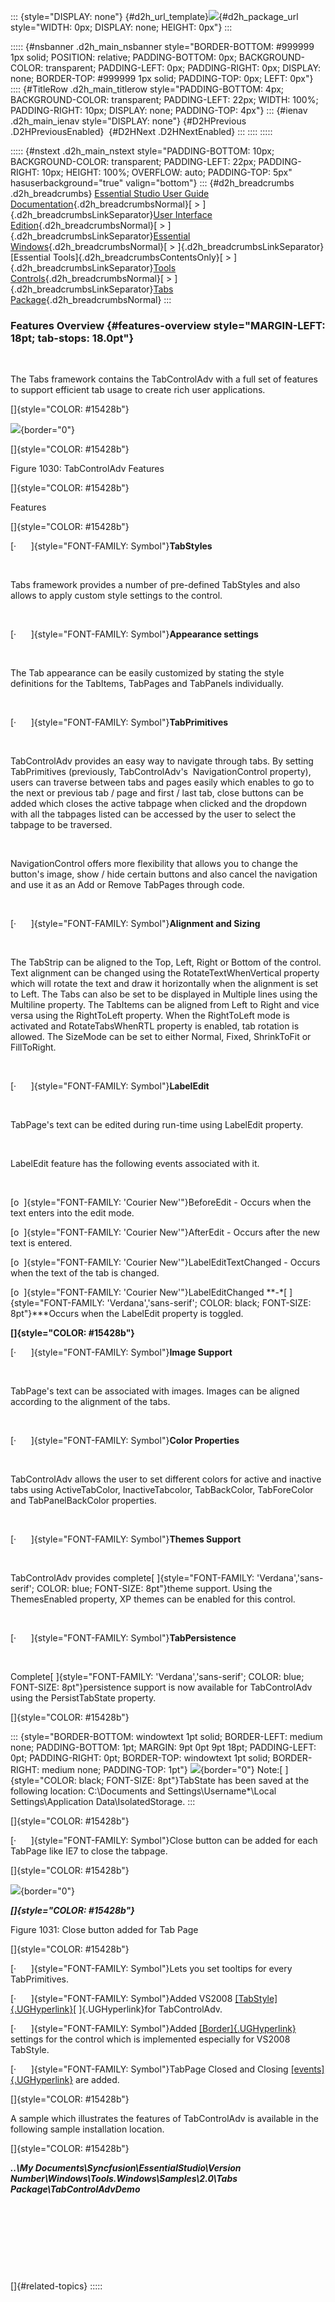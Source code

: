 ::: {style="DISPLAY: none"}
[](ms-xhelp:///?Id=d2h_url_template){#d2h_url_template}![](!package_url!){#d2h_package_url style="WIDTH: 0px; DISPLAY: none; HEIGHT: 0px"}
:::

::::: {#nsbanner .d2h_main_nsbanner style="BORDER-BOTTOM: #999999 1px solid; POSITION: relative; PADDING-BOTTOM: 0px; BACKGROUND-COLOR: transparent; PADDING-LEFT: 0px; PADDING-RIGHT: 0px; DISPLAY: none; BORDER-TOP: #999999 1px solid; PADDING-TOP: 0px; LEFT: 0px"}
:::: {#TitleRow .d2h_main_titlerow style="PADDING-BOTTOM: 4px; BACKGROUND-COLOR: transparent; PADDING-LEFT: 22px; WIDTH: 100%; PADDING-RIGHT: 10px; DISPLAY: none; PADDING-TOP: 4px"}
::: {#ienav .d2h_main_ienav style="DISPLAY: none"}
[](ms-xhelp:///?Id=204c37ee-142c-46ef-a1a3-7fdf214b25f9){#D2HPrevious .D2HPreviousEnabled}  [](ms-xhelp:///?Id=7f972558-6cac-4526-85ca-346ea79d08c3){#D2HNext .D2HNextEnabled}
:::
::::
:::::

::::: {#nstext .d2h_main_nstext style="PADDING-BOTTOM: 10px; BACKGROUND-COLOR: transparent; PADDING-LEFT: 22px; PADDING-RIGHT: 10px; HEIGHT: 100%; OVERFLOW: auto; PADDING-TOP: 5px" hasuserbackground="true" valign="bottom"}
::: {#d2h_breadcrumbs .d2h_breadcrumbs}
[Essential Studio User Guide Documentation](ms-xhelp:///?Id=12457748-09e3-4d74-a240-8e049cedf030){.d2h_breadcrumbsNormal}[ \> ]{.d2h_breadcrumbsLinkSeparator}[User Interface Edition](ms-xhelp:///?Id=c29296b7-531c-413b-a0ec-488ca1f7f669){.d2h_breadcrumbsNormal}[ \> ]{.d2h_breadcrumbsLinkSeparator}[Essential Windows](ms-xhelp:///?Id=e60759d8-47a4-4570-9d7a-16a68d63f2ea){.d2h_breadcrumbsNormal}[ \> ]{.d2h_breadcrumbsLinkSeparator}[Essential Tools]{.d2h_breadcrumbsContentsOnly}[ \> ]{.d2h_breadcrumbsLinkSeparator}[Tools Controls](ms-xhelp:///?Id=13c3c4f4-9d16-4b69-93f2-7e98eec67452){.d2h_breadcrumbsNormal}[ \> ]{.d2h_breadcrumbsLinkSeparator}[Tabs Package](ms-xhelp:///?Id=204c37ee-142c-46ef-a1a3-7fdf214b25f9){.d2h_breadcrumbsNormal}
:::

### Features Overview {#features-overview style="MARGIN-LEFT: 18pt; tab-stops: 18.0pt"}

 

The Tabs framework contains the TabControlAdv with a full set of features to support efficient tab usage to create rich user applications.

[]{style="COLOR: #15428b"} 

![](ImagesExt/image76_1010.jpg){border="0"}

[]{style="COLOR: #15428b"} 

Figure 1030: TabControlAdv Features

[]{style="COLOR: #15428b"} 

Features

[]{style="COLOR: #15428b"} 

[·      ]{style="FONT-FAMILY: Symbol"}**TabStyles**

 

Tabs framework provides a number of pre-defined TabStyles and also allows to apply custom style settings to the control.

 

[·      ]{style="FONT-FAMILY: Symbol"}**Appearance settings**

 

The Tab appearance can be easily customized by stating the style definitions for the TabItems, TabPages and TabPanels individually.

 

[·      ]{style="FONT-FAMILY: Symbol"}**TabPrimitives**

 

TabControlAdv provides an easy way to navigate through tabs. By setting TabPrimitives (previously, TabControlAdv\'s  NavigationControl property), users can traverse between tabs and pages easily which enables to go to the next or previous tab / page and first / last tab, close buttons can be added which closes the active tabpage when clicked and the dropdown with all the tabpages listed can be accessed by the user to select the tabpage to be traversed.

 

NavigationControl offers more flexibility that allows you to change the button\'s image, show / hide certain buttons and also cancel the navigation and use it as an Add or Remove TabPages through code.

 

[·      ]{style="FONT-FAMILY: Symbol"}**Alignment and Sizing**

 

The TabStrip can be aligned to the Top, Left, Right or Bottom of the control. Text alignment can be changed using the RotateTextWhenVertical property which will rotate the text and draw it horizontally when the alignment is set to Left. The Tabs can also be set to be displayed in Multiple lines using the Multiline property. The TabItems can be aligned from Left to Right and vice versa using the RightToLeft property. When the RightToLeft mode is activated and RotateTabsWhenRTL property is enabled, tab rotation is allowed. The SizeMode can be set to either Normal, Fixed, ShrinkToFit or FillToRight.

 

[·      ]{style="FONT-FAMILY: Symbol"}**LabelEdit**

 

TabPage\'s text can be edited during run-time using LabelEdit property.

 

LabelEdit feature has the following events associated with it.

 

[o  ]{style="FONT-FAMILY: 'Courier New'"}BeforeEdit - Occurs when the text enters into the edit mode.

[o  ]{style="FONT-FAMILY: 'Courier New'"}AfterEdit - Occurs after the new text is entered.

[o  ]{style="FONT-FAMILY: 'Courier New'"}LabelEditTextChanged - Occurs when the text of the tab is changed.

[o  ]{style="FONT-FAMILY: 'Courier New'"}LabelEditChanged **-*[ ]{style="FONT-FAMILY: 'Verdana','sans-serif'; COLOR: black; FONT-SIZE: 8pt"}***Occurs when the LabelEdit property is toggled.

**[]{style="COLOR: #15428b"}** 

[·      ]{style="FONT-FAMILY: Symbol"}**Image Support**

 

TabPage\'s text can be associated with images. Images can be aligned according to the alignment of the tabs.

 

[·      ]{style="FONT-FAMILY: Symbol"}**Color Properties**

 

TabControlAdv allows the user to set different colors for active and inactive tabs using ActiveTabColor, InactiveTabcolor, TabBackColor, TabForeColor and TabPanelBackColor properties.

 

[·      ]{style="FONT-FAMILY: Symbol"}**Themes Support**

 

TabControlAdv provides complete[ ]{style="FONT-FAMILY: 'Verdana','sans-serif'; COLOR: blue; FONT-SIZE: 8pt"}theme support. Using the ThemesEnabled property, XP themes can be enabled for this control.

 

[·      ]{style="FONT-FAMILY: Symbol"}**TabPersistence**

 

Complete[ ]{style="FONT-FAMILY: 'Verdana','sans-serif'; COLOR: blue; FONT-SIZE: 8pt"}persistence support is now available for TabControlAdv using the PersistTabState property.

[]{style="COLOR: #15428b"} 

::: {style="BORDER-BOTTOM: windowtext 1pt solid; BORDER-LEFT: medium none; PADDING-BOTTOM: 1pt; MARGIN: 9pt 0pt 9pt 18pt; PADDING-LEFT: 0pt; PADDING-RIGHT: 0pt; BORDER-TOP: windowtext 1pt solid; BORDER-RIGHT: medium none; PADDING-TOP: 1pt"}
![](ImagesExt/image76_1.jpg){border="0"} Note:[ ]{style="COLOR: black; FONT-SIZE: 8pt"}TabState has been saved at the following location: C:\\Documents and Settings\\Username\*\\Local Settings\\Application Data\\IsolatedStorage.
:::

[]{style="COLOR: #15428b"} 

[·      ]{style="FONT-FAMILY: Symbol"}Close button can be added for each TabPage like IE7 to close the tabpage.

[]{style="COLOR: #15428b"} 

![](ImagesExt/image76_1011.jpg){border="0"}

***[]{style="COLOR: #15428b"}*** 

Figure 1031: Close button added for Tab Page

[]{style="COLOR: #15428b"} 

[·      ]{style="FONT-FAMILY: Symbol"}Lets you set tooltips for every TabPrimitives.

[·      ]{style="FONT-FAMILY: Symbol"}Added VS2008 [[TabStyle]{.UGHyperlink}](../../../../../../../../Documents%20and%20Settings/sylviap/Desktop/Tools%20-%20Part%202.docx#_TabStyles)[ ]{.UGHyperlink}for TabControlAdv.

[·      ]{style="FONT-FAMILY: Symbol"}Added [[Border]{.UGHyperlink}](../../../../../../../../Documents%20and%20Settings/sylviap/Desktop/Tools%20-%20Part%202.docx#_Border_for_TabControlAdv) settings for the control which is implemented especially for VS2008 TabStyle.

[·      ]{style="FONT-FAMILY: Symbol"}TabPage Closed and Closing [[events]{.UGHyperlink}](../../../../../../../../Documents%20and%20Settings/sylviap/Desktop/Tools%20-%20Part%202.docx#_TabControlAdv_Events) are added.

[]{style="COLOR: #15428b"} 

A sample which illustrates the features of TabControlAdv is available in the following sample installation location.

[]{style="COLOR: #15428b"} 

***..\\My Documents\\Syncfusion\\EssentialStudio\\Version Number\\Windows\\Tools.Windows\\Samples\\2.0\\Tabs Package\\TabControlAdvDemo***

 

 

 

 

[]{#related-topics}
:::::
